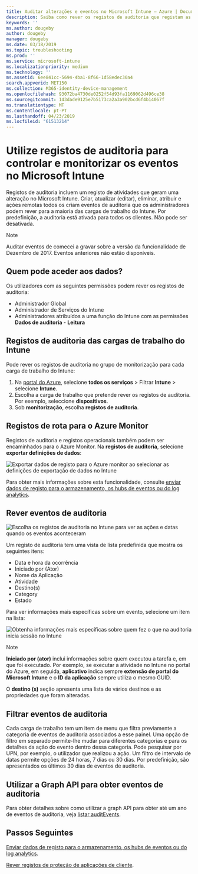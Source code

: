 ```yaml
---
title: Auditar alterações e eventos no Microsoft Intune – Azure | Documentos da Microsoft
description: Saiba como rever os registos de auditoria que registam as atividades do Microsoft Intune.
keywords: ''
ms.author: dougeby
author: dougeby
manager: dougeby
ms.date: 03/18/2019
ms.topic: troubleshooting
ms.prod: ''
ms.service: microsoft-intune
ms.localizationpriority: medium
ms.technology: ''
ms.assetid: 6ee841cc-5694-4ba1-8f66-1d58edec30a4
search.appverid: MET150
ms.collection: M365-identity-device-management
ms.openlocfilehash: 93072ba4730de0252f54d93fa1169062d496ce38
ms.sourcegitcommit: 143dade9125e7b5173ca2a3a902bcd6f4b14067f
ms.translationtype: MT
ms.contentlocale: pt-PT
ms.lasthandoff: 04/23/2019
ms.locfileid: "61513214"
---
```

# <a name="use-audit-logs-to-track-and-monitor-events-in-microsoft-intune"></a>Utilize registos de auditoria para controlar e monitorizar os eventos no Microsoft Intune

Registos de auditoria incluem um registo de atividades que geram uma alteração no Microsoft Intune. Criar, atualizar (editar), eliminar, atribuir e ações remotas todos os criam eventos de auditoria que os administradores podem rever para a maioria das cargas de trabalho do Intune. Por predefinição, a auditoria está ativada para todos os clientes. Não pode ser desativada.

> [!NOTE]
> Auditar eventos de comecei a gravar sobre a versão da funcionalidade de Dezembro de 2017. Eventos anteriores não estão disponíveis.

## <a name="who-can-access-the-data"></a>Quem pode aceder aos dados?

Os utilizadores com as seguintes permissões podem rever os registos de auditoria:

- Administrador Global
- Administrador de Serviços do Intune
- Administradores atribuídos a uma função do Intune com as permissões **Dados de auditoria** - **Leitura**

## <a name="audit-logs-for-intune-workloads"></a>Registos de auditoria das cargas de trabalho do Intune

Pode rever os registos de auditoria no grupo de monitorização para cada carga de trabalho do Intune:

1. Na [portal do Azure](https://portal.azure.com/), selecione **todos os serviços** > Filtrar **Intune** > selecione **Intune**.
2. Escolha a carga de trabalho que pretende rever os registos de auditoria. Por exemplo, seleccione **dispositivos**.
3. Sob **monitorização**, escolha **registos de auditoria**.

## <a name="route-logs-to-azure-monitor"></a>Registos de rota para o Azure Monitor

Registos de auditoria e registos operacionais também podem ser encaminhados para o Azure Monitor. Na **registos de auditoria**, selecione **exportar definições de dados**:

![Exportar dados de registo para o Azure monitor ao selecionar as definições de exportação de dados no Intune](./media/audit-logs-export-data-settings.png)

Para obter mais informações sobre esta funcionalidade, consulte [enviar dados de registo para o armazenamento, os hubs de eventos ou do log analytics](review-logs-using-azure-monitor.md).

## <a name="review-audit-events"></a>Rever eventos de auditoria

![Escolha os registos de auditoria no Intune para ver as ações e datas quando os eventos aconteceram](./media/monitor-audit-logs.png "registos de auditoria")

Um registo de auditoria tem uma vista de lista predefinida que mostra os seguintes itens:

- Data e hora da ocorrência
- Iniciado por (Ator)
- Nome da Aplicação
- Atividade
- Destino(s)
- Category
- Estado

Para ver informações mais específicas sobre um evento, selecione um item na lista:

![Obtenha informações mais específicas sobre quem fez o que na auditoria inicia sessão no Intune](./media/monitor-audit-log-detail.png "detalhes do registo de auditoria")

> [!NOTE]
> **Iniciado por (ator)** inclui informações sobre quem executou a tarefa e, em que foi executado. Por exemplo, se executar a atividade no Intune no portal do Azure, em seguida, **aplicativo** indica sempre **extensão de portal do Microsoft Intune** e o **ID da aplicação** sempre utiliza o mesmo GUID.
> 
> O **destino (s)** seção apresenta uma lista de vários destinos e as propriedades que foram alteradas.  

## <a name="filter-audit-events"></a>Filtrar eventos de auditoria

Cada carga de trabalho tem um item de menu que filtra previamente a categoria de eventos de auditoria associados a esse painel. Uma opção de filtro em separado permite-lhe mudar para diferentes categorias e para os detalhes da ação do evento dentro dessa categoria. Pode pesquisar por UPN, por exemplo, o utilizador que realizou a ação. Um filtro de intervalo de datas permite opções de 24 horas, 7 dias ou 30 dias. Por predefinição, são apresentados os últimos 30 dias de eventos de auditoria.

## <a name="use-graph-api-to-retrieve-audit-events"></a>Utilizar a Graph API para obter eventos de auditoria

Para obter detalhes sobre como utilizar a graph API para obter até um ano de eventos de auditoria, veja [listar auditEvents](https://docs.microsoft.com/graph/api/intune-auditing-auditevent-list?view=graph-rest-1.0).

## <a name="next-steps"></a>Passos Seguintes

[Enviar dados de registo para o armazenamento, os hubs de eventos ou do log analytics](review-logs-using-azure-monitor.md).

[Rever registos de proteção de aplicações de cliente](app-protection-policy-settings-log.md).
